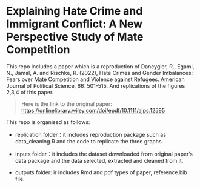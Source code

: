 # Explaining Hate Crime and Immigrant Conflict: A New Perspective Study of Mate Competition

This repo includes a paper which is a reproduction of Dancygier, R., Egami, N., Jamal, A. and Rischke, R. (2022), Hate Crimes and Gender Imbalances: Fears over Mate Competition and Violence against Refugees. American Journal of Political Science, 66: 501-515. And replications of the figures 2,3,4 of this paper.

> Here is the link to the original paper: <https://onlinelibrary.wiley.com/doi/epdf/10.1111/ajps.12595>

This repo is organised as follows:

-   replication folder：it includes reproduction package such as data_cleaning.R and the code to replicate the three graphs.

-   inputs folder：it includes the dataset downloaded from original paper’s data package and the data selected, extracted and cleaned from it.

-   outputs folder: ir includes Rmd and pdf types of paper, reference.bib file.
